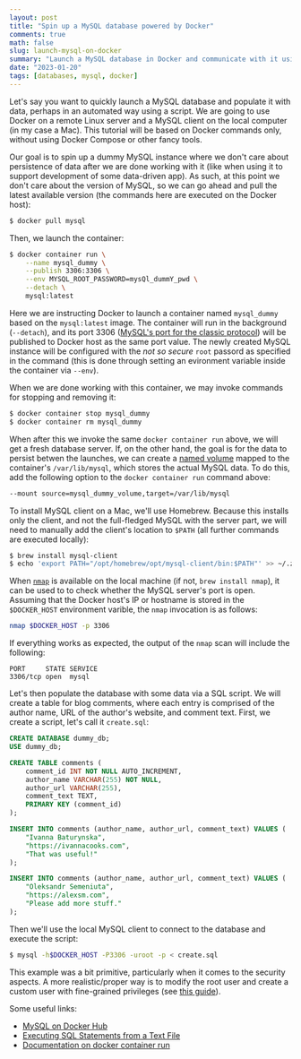 ```yaml
---
layout: post
title: "Spin up a MySQL database powered by Docker"
comments: true
math: false
slug: launch-mysql-on-docker
summary: "Launch a MySQL database in Docker and communicate with it using Brew-installed mysql-client"
date: "2023-01-20"
tags: [databases, mysql, docker]
---
```


Let's say you want to quickly launch a MySQL database and populate it with data, perhaps in an automated way using a script. We are going to use Docker on a remote Linux server and a MySQL client on the local computer (in my case a Mac). This tutorial will be based on Docker commands only, without using Docker Compose or other fancy tools.

Our goal is to spin up a dummy MySQL instance where we don't care about persistence of data after we are done working with it (like when using it to support development of some data-driven app). As such, at this point we don't care about the version of MySQL, so we can go ahead and pull the latest available version (the commands here are executed on the Docker host):

```sh
$ docker pull mysql
```

Then, we launch the container:

```sh
$ docker container run \
    --name mysql_dummy \
    --publish 3306:3306 \
    --env MYSQL_ROOT_PASSWORD=mysQl_dummY_pwd \
    --detach \
    mysql:latest
```

Here we are instructing Docker to launch a container named `mysql_dummy` based on the `mysql:latest` image. The container will run in the background (`--detach`), and its port 3306 ([MySQL's port for the classic protocol](https://dev.mysql.com/doc/mysql-port-reference/en/mysql-ports-reference-tables.html)) will be published to Docker host as the same port value. The newly created MySQL instance will be configured with the *not so secure* `root` passord as specified in the command (this is done through setting an evironment variable inside the container via `--env`).

When we are done working with this container, we may invoke commands for stopping and removing it:

```sh
$ docker container stop mysql_dummy
$ docker container rm mysql_dummy
```

When after this we invoke the same `docker container run` above, we will get a fresh database server. If, on the other hand, the goal is for the data to persist betwen the launches, we can create a [named volume](https://docs.docker.com/storage/volumes/) mapped to the container's `/var/lib/mysql`, which stores the actual MySQL data. To do this, add the following option to the `docker container run` command above:

```sh
--mount source=mysql_dummy_volume,target=/var/lib/mysql
```

To install MySQL client on a Mac, we'll use Homebrew. Because this installs only the client, and not the full-fledged MySQL with the server part, we will need to manually add the client's location to `$PATH` (all further commands are executed locally):

```sh
$ brew install mysql-client
$ echo 'export PATH="/opt/homebrew/opt/mysql-client/bin:$PATH"' >> ~/.zshrc
```

When [`nmap`](https://nmap.org/) is available on the local machine (if not, `brew install nmap`), it can be used to to check whether the MySQL server's port is open. Assuming that the Docker host's IP or hostname is stored in the `$DOCKER_HOST` environment varible, the `nmap` invocation is as follows:

```sh
nmap $DOCKER_HOST -p 3306
```

If everything works as expected, the output of the `nmap` scan will include the following:

```
PORT     STATE SERVICE
3306/tcp open  mysql
```

Let's then populate the database with some data via a SQL script. We will create a table for blog comments, where each entry is comprised of the author name, URL of the author's website, and comment text. First, we create a script, let's call it `create.sql`:


```sql
CREATE DATABASE dummy_db;
USE dummy_db;

CREATE TABLE comments (
    comment_id INT NOT NULL AUTO_INCREMENT,
    author_name VARCHAR(255) NOT NULL,
    author_url VARCHAR(255),
    comment_text TEXT,
    PRIMARY KEY (comment_id)
);

INSERT INTO comments (author_name, author_url, comment_text) VALUES (
    "Ivanna Baturynska",
    "https://ivannacooks.com",
    "That was useful!"
);

INSERT INTO comments (author_name, author_url, comment_text) VALUES (
    "Oleksandr Semeniuta",
    "https://alexsm.com",
    "Please add more stuff."
);
```

Then we'll use the local MySQL client to connect to the database and execute the script:

```sh
$ mysql -h$DOCKER_HOST -P3306 -uroot -p < create.sql
```

This example was a bit primitive, particularly when it comes to the security aspects. A more realistic/proper way is to modify the root user and create a custom user with fine-grained privileges (see [this guide](https://www.linode.com/docs/guides/securing-mysql)).

Some useful links:

 * [MySQL on Docker Hub](https://hub.docker.com/_/mysql)
 * [Executing SQL Statements from a Text File](https://dev.mysql.com/doc/refman/8.0/en/mysql-batch-commands.html)
 * [Documentation on docker container run](https://docs.docker.com/engine/reference/commandline/container_run/)